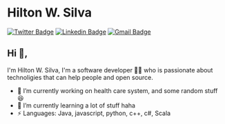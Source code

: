 # Hilton W. Silva  
[![Twitter Badge](https://img.shields.io/badge/-@HiltonWS-1ca0f1?style=flat-square&labelColor=1ca0f1&logo=twitter&logoColor=white&link=https://twitter.com/HiltonWS)](https://twitter.com/HiltonWS) [![Linkedin Badge](https://img.shields.io/badge/-HiltonWS-blue?style=flat-square&logo=Linkedin&logoColor=white&link=https://www.linkedin.com/in/HiltonWS/)](https://www.linkedin.com/in/HiltonWS/)
[![Gmail Badge](https://img.shields.io/badge/-hilton@hiltonws.com-c14438?style=flat-square&logo=Gmail&logoColor=white&link=mailto:hilton@hiltonws.com)](mailto:hilton@hiltonws.com)

## Hi 👋, 
I'm Hilton W. Silva, I'm a software developer 👨‍💻 who is passionate about technoligies that can help people and open source.

- 🔭 I’m currently working on health care system, and some random stuff :satisfied:
- 🌱 I’m currently learning a lot of stuff haha
- ⚡ Languages: Java, javascript, python, c++, c#, Scala


